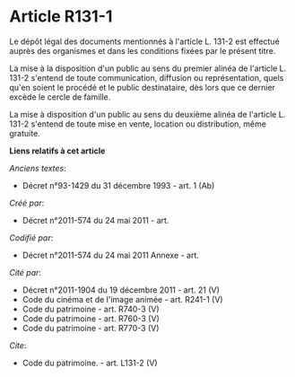 # Article R131-1

Le dépôt légal des documents mentionnés à l'article L. 131-2 est effectué auprès des organismes et dans les conditions fixées
par le présent titre.

La mise à la disposition d'un public au sens du premier alinéa de l'article L. 131-2 s'entend de toute communication,
diffusion ou représentation, quels qu'en soient le procédé et le public destinataire, dès lors que ce dernier excède le
cercle de famille.

La mise à disposition d'un public au sens du deuxième alinéa de l'article L. 131-2 s'entend de toute mise en vente, location
ou distribution, même gratuite.

**Liens relatifs à cet article**

_Anciens textes_:

  - Décret n°93-1429 du 31 décembre 1993 - art. 1 (Ab)

_Créé par_:

  - Décret n°2011-574 du 24 mai 2011  - art.

_Codifié par_:

  - Décret n°2011-574 du 24 mai 2011 Annexe - art.

_Cité par_:

  - Décret n°2011-1904 du 19 décembre 2011 - art. 21 (V)
  - Code du cinéma et de l'image animée - art. R241-1 (V)
  - Code du patrimoine - art. R740-3 (V)
  - Code du patrimoine - art. R760-3 (V)
  - Code du patrimoine - art. R770-3 (V)

_Cite_:

  - Code du patrimoine. - art. L131-2 (V)
